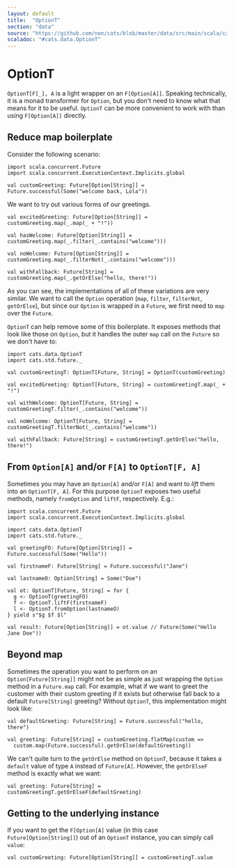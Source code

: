 ```yaml
---
layout: default
title:  "OptionT"
section: "data"
source: "https://github.com/non/cats/blob/master/data/src/main/scala/cats/data/optionT.scala"
scaladoc: "#cats.data.OptionT"
---
```

# OptionT

`OptionT[F[_], A` is a light wrapper on an `F[Option[A]]`. Speaking technically, it is a monad transformer for `Option`, but you don't need to know what that means for it to be useful. `OptionT` can be more convenient to work with than using `F[Option[A]]` directly.

## Reduce map boilerplate

Consider the following scenario:

```tut:silent
import scala.concurrent.Future
import scala.concurrent.ExecutionContext.Implicits.global

val customGreeting: Future[Option[String]] = Future.successful(Some("welcome back, Lola"))
```

We want to try out various forms of our greetings.

```tut:silent
val excitedGreeting: Future[Option[String]] = customGreeting.map(_.map(_ + "!"))

val hasWelcome: Future[Option[String]] = customGreeting.map(_.filter(_.contains("welcome")))

val noWelcome: Future[Option[String]] = customGreeting.map(_.filterNot(_.contains("welcome")))

val withFallback: Future[String] = customGreeting.map(_.getOrElse("hello, there!"))
```

As you can see, the implementations of all of these variations are very similar. We want to call the `Option` operation (`map`, `filter`, `filterNot`, `getOrElse`), but since our `Option` is wrapped in a `Future`, we first need to `map` over the `Future`.

`OptionT` can help remove some of this boilerplate. It exposes methods that look like those on `Option`, but it handles the outer `map` call on the `Future` so we don't have to:

```tut:silent
import cats.data.OptionT
import cats.std.future._

val customGreetingT: OptionT[Future, String] = OptionT(customGreeting)

val excitedGreeting: OptionT[Future, String] = customGreetingT.map(_ + "!")

val withWelcome: OptionT[Future, String] = customGreetingT.filter(_.contains("welcome"))

val noWelcome: OptionT[Future, String] = customGreetingT.filterNot(_.contains("welcome"))

val withFallback: Future[String] = customGreetingT.getOrElse("hello, there!")
```

## From `Option[A]` and/or `F[A]` to `OptionT[F, A]`

Sometimes you may have an `Option[A]` and/or `F[A]` and want to *lift* them into an `OptionT[F, A]`. For this purpose `OptionT` exposes two useful methods, namely `fromOption` and `liftF`, respectively. E.g.:

```tut:silent
import scala.concurrent.Future
import scala.concurrent.ExecutionContext.Implicits.global

import cats.data.OptionT
import cats.std.future._

val greetingFO: Future[Option[String]] = Future.successful(Some("Hello"))

val firstnameF: Future[String] = Future.successful("Jane")

val lastnameO: Option[String] = Some("Doe")

val ot: OptionT[Future, String] = for {
  g <- OptionT(greetingFO)
  f <- OptionT.liftF(firstnameF)
  l <- OptionT.fromOption(lastnameO)
} yield s"$g $f $l"

val result: Future[Option[String]] = ot.value // Future(Some("Hello Jane Doe"))

```

## Beyond map

Sometimes the operation you want to perform on an `Option[Future[String]]` might not be as simple as just wrapping the `Option` method in a `Future.map` call. For example, what if we want to greet the customer with their custom greeting if it exists but otherwise fall back to a default `Future[String]` greeting? Without `OptionT`, this implementation might look like:

```tut:silent
val defaultGreeting: Future[String] = Future.successful("hello, there")

val greeting: Future[String] = customGreeting.flatMap(custom =>
  custom.map(Future.successful).getOrElse(defaultGreeting))
```

We can't quite turn to the `getOrElse` method on `OptionT`, because it takes a `default` value of type `A` instead of `Future[A]`. However, the `getOrElseF` method is exactly what we want:

```tut:silent
val greeting: Future[String] = customGreetingT.getOrElseF(defaultGreeting)
```

## Getting to the underlying instance

If you want to get the `F[Option[A]` value (in this case `Future[Option[String]]`) out of an `OptionT` instance, you can simply call  `value`:

```tut:silent
val customGreeting: Future[Option[String]] = customGreetingT.value
```
